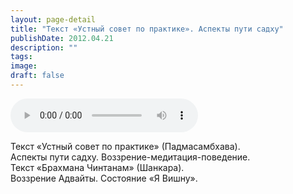 ```yaml
---
layout: page-detail
title: "Текст «Устный совет по практике». Аспекты пути садху"
publishDate: 2012.04.21
description: ""
tags:
image:
draft: false
---
```


<audio title="2012.04.21 - Текст «Устный совет по практике». Аспекты пути садху.mp3" src="https://filer-api.advayta.org/v1.0/public/files/75811" controls=""></audio>

 Текст «Устный совет по практике» (Падмасамбхава).  
 Аспекты пути садху. Воззрение-медитация-поведение.  
 Текст «Брахмана Чинтанам» (Шанкара).  
 Воззрение Адвайты. Состояние «Я Вишну».  

  
